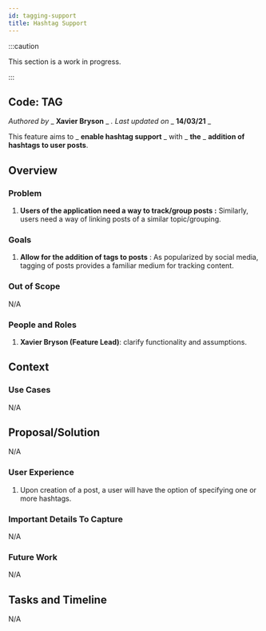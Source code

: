 ```yaml
---
id: tagging-support
title: Hashtag Support
---
```


:::caution

This section is a work in progress.

:::


## Code: TAG

_Authored by_ _ **Xavier Bryson** _ _. Last updated on_ _ **14/03/21** _

This feature aims to _ **enable hashtag support** _ with _ **the** _ **addition of hashtags to user posts**.

## Overview

### Problem

1. **Users of the application need a way to track/group posts :**
Similarly, users need a way of linking posts of a similar topic/grouping.

### Goals

1. **Allow for the addition of tags to posts** :
 As popularized by social media, tagging of posts provides a familiar medium for tracking content.

### Out of Scope

N/A

### People and Roles

1. **Xavier Bryson (Feature Lead)**: clarify functionality and assumptions.

## Context

### Use Cases

N/A

## Proposal/Solution

N/A

### User Experience

1. Upon creation of a post, a user will have the option of specifying one or more hashtags.

### Important Details To Capture

N/A

### Future Work

N/A

## Tasks and Timeline

N/A
